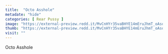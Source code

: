```yaml
---
title:  "Octo Asshole"
metadate: "hide"
categories: [ Rear Pussy ]
image: "https://external-preview.redd.it/MvCnHYr35vaBHYE14mEruJhmT_oAsq6vhceIi2qyL4E.jpg?auto=webp&s=bf5b81d10350875dd16eaf6a3a06c322efae76b5"
thumb: "https://external-preview.redd.it/MvCnHYr35vaBHYE14mEruJhmT_oAsq6vhceIi2qyL4E.jpg?width=1080&crop=smart&auto=webp&s=5721c20df6ca992dc9924bf8372e474b82e40fd1"
visit: ""
---
```

Octo Asshole
